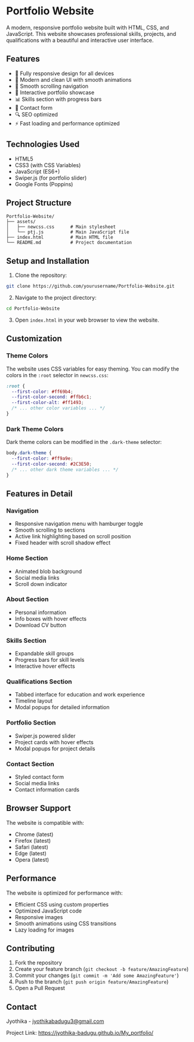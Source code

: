 # Portfolio Website

A modern, responsive portfolio website built with HTML, CSS, and JavaScript. This website showcases professional skills, projects, and qualifications with a beautiful and interactive user interface.

## Features

- 📱 Fully responsive design for all devices
- 🎨 Modern and clean UI with smooth animations
- 📜 Smooth scrolling navigation
- 🎯 Interactive portfolio showcase
- 📊 Skills section with progress bars
- 📝 Contact form
- 🔍 SEO optimized
- ⚡ Fast loading and performance optimized

## Technologies Used

- HTML5
- CSS3 (with CSS Variables)
- JavaScript (ES6+)
- Swiper.js (for portfolio slider)
- Google Fonts (Poppins)

## Project Structure

```
Portfolio-Website/
├── assets/
│   ├── newcss.css      # Main stylesheet
│   └── ptj.js          # Main JavaScript file
├── index.html          # Main HTML file
└── README.md           # Project documentation
```

## Setup and Installation

1. Clone the repository:
```bash
git clone https://github.com/yourusername/Portfolio-Website.git
```

2. Navigate to the project directory:
```bash
cd Portfolio-Website
```

3. Open `index.html` in your web browser to view the website.

## Customization

### Theme Colors
The website uses CSS variables for easy theming. You can modify the colors in the `:root` selector in `newcss.css`:

```css
:root {
  --first-color: #ff69b4;
  --first-color-second: #ffb6c1;
  --first-color-alt: #ff1493;
  /* ... other color variables ... */
}
```

### Dark Theme Colors
Dark theme colors can be modified in the `.dark-theme` selector:

```css
body.dark-theme {
  --first-color: #ff9a9e;
  --first-color-second: #2C3E50;
  /* ... other dark theme variables ... */
}
```

## Features in Detail

### Navigation
- Responsive navigation menu with hamburger toggle
- Smooth scrolling to sections
- Active link highlighting based on scroll position
- Fixed header with scroll shadow effect

### Home Section
- Animated blob background
- Social media links
- Scroll down indicator

### About Section
- Personal information
- Info boxes with hover effects
- Download CV button

### Skills Section
- Expandable skill groups
- Progress bars for skill levels
- Interactive hover effects

### Qualifications Section
- Tabbed interface for education and work experience
- Timeline layout
- Modal popups for detailed information

### Portfolio Section
- Swiper.js powered slider
- Project cards with hover effects
- Modal popups for project details

### Contact Section
- Styled contact form
- Social media links
- Contact information cards

## Browser Support

The website is compatible with:
- Chrome (latest)
- Firefox (latest)
- Safari (latest)
- Edge (latest)
- Opera (latest)

## Performance

The website is optimized for performance with:
- Efficient CSS using custom properties
- Optimized JavaScript code
- Responsive images
- Smooth animations using CSS transitions
- Lazy loading for images

## Contributing

1. Fork the repository
2. Create your feature branch (`git checkout -b feature/AmazingFeature`)
3. Commit your changes (`git commit -m 'Add some AmazingFeature'`)
4. Push to the branch (`git push origin feature/AmazingFeature`)
5. Open a Pull Request


## Contact

Jyothika - jyothikabadugu3@gmail.com

Project Link: https://jyothika-badugu.github.io/My_portfolio/
